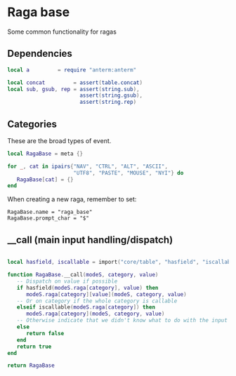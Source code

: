 # Raga base

Some common functionality for ragas

## Dependencies

```lua
local a         = require "anterm:anterm"

local concat         = assert(table.concat)
local sub, gsub, rep = assert(string.sub),
                       assert(string.gsub),
                       assert(string.rep)
```
## Categories

These are the broad types of event.

```lua
local RagaBase = meta {}

for _, cat in ipairs{"NAV", "CTRL", "ALT", "ASCII",
                     "UTF8", "PASTE", "MOUSE", "NYI"} do
   RagaBase[cat] = {}
end
```

When creating a new raga, remember to set:
```lua-example
RagaBase.name = "raga_base"
RagaBase.prompt_char = "$"
```
## __call (main input handling/dispatch)

```lua

local hasfield, iscallable = import("core/table", "hasfield", "iscallable")

function RagaBase.__call(modeS, category, value)
   -- Dispatch on value if possible
   if hasfield(modeS.raga[category], value) then
      modeS.raga[category][value](modeS, category, value)
   -- Or on category if the whole category is callable
   elseif iscallable(modeS.raga[category]) then
      modeS.raga[category](modeS, category, value)
   -- Otherwise indicate that we didn't know what to do with the input
   else
      return false
   end
   return true
end

```
```lua
return RagaBase
```
